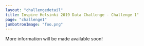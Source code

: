 ```yaml
---
layout: "challengedetail"
title: Inspire Helsinki 2019 Data Challenge - Challenge 1"
page: "challenge1"
jumbotronImage: "foo.png"
---
```

More information will be made available soon!
